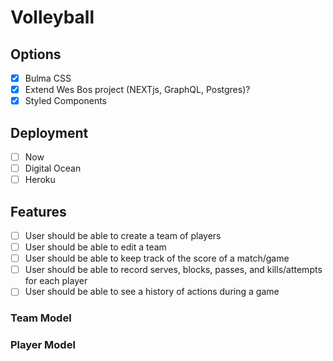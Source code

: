 # Volleyball

## Options
- [X] Bulma CSS
- [X] Extend Wes Bos project (NEXTjs, GraphQL, Postgres)?
- [X] Styled Components

## Deployment
- [ ] Now
- [ ] Digital Ocean
- [ ] Heroku

## Features
- [ ] User should be able to create a team of players
- [ ] User should be able to edit a team
- [ ] User should be able to keep track of the score of a match/game
- [ ] User should be able to record serves, blocks, passes, and kills/attempts for each player
- [ ] User should be able to see a history of actions during a game

### Team Model

### Player Model
